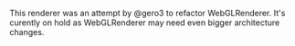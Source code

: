 This renderer was an attempt by @gero3 to refactor WebGLRenderer.
It's curently on hold as WebGLRenderer may need even bigger architecture changes.
